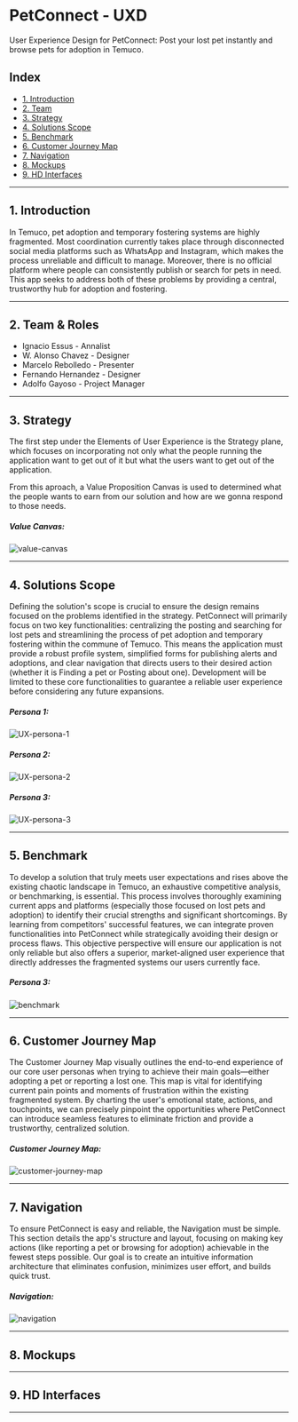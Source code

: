 # PetConnect - UXD

User Experience Design for PetConnect: Post your lost pet instantly and browse pets for adoption in Temuco.

## Index

- [1. Introduction](#1-introduction)
- [2. Team](#2-Team)
- [3. Strategy](#3-strategy)
- [4. Solutions Scope](#4-solutions-scope)
- [5. Benchmark](#5-Benchmark)
- [6. Customer Journey Map](#6-customer-journey-map)
- [7. Navigation](#7-Navigation)
- [8. Mockups](#8-mockups)
- [9. HD Interfaces](#9-wireframes)

---

## 1. Introduction
In Temuco, pet adoption and temporary fostering systems are highly fragmented. Most coordination currently takes place through disconnected social media platforms such as WhatsApp and Instagram, which makes the process unreliable and difficult to manage. Moreover, there is no official platform where people can consistently publish or search for pets in need. This app seeks to address both of these problems by providing a central, trustworthy hub for adoption and fostering.

---

## 2. Team & Roles
- Ignacio Essus - Annalist
- W. Alonso Chavez - Designer
- Marcelo Rebolledo - Presenter                                                    
- Fernando Hernandez - Designer
- Adolfo Gayoso - Project Manager

---

## 3. Strategy
The first step under the Elements of User Experience is the Strategy plane, which focuses on incorporating not only what the people running the application want to get out of it but what the users want to get out of the application.

From this aproach, a Value Proposition Canvas is used to determined what the people wants to earn from our solution and how are we gonna respond to those needs.

##### Value Canvas:
![value-canvas](assets/value-canvas/value-canvas-v1.png)

---

## 4. Solutions Scope

Defining the solution's scope is crucial to ensure the design remains focused on the problems identified in the strategy. PetConnect will primarily focus on two key functionalities: centralizing the posting and searching for lost pets and streamlining the process of pet adoption and temporary fostering within the commune of Temuco. This means the application must provide a robust profile system, simplified forms for publishing alerts and adoptions, and clear navigation that directs users to their desired action (whether it is Finding a pet or Posting about one). Development will be limited to these core functionalities to guarantee a reliable user experience before considering any future expansions.

##### Persona 1:
![UX-persona-1](assets/UX-Personas/persona-1-v1.png)
##### Persona 2:
![UX-persona-2](assets/UX-Personas/persona-2-v1.png)
##### Persona 3:
![UX-persona-3](assets/UX-Personas/persona-3-v1.png)

---

## 5. Benchmark

To develop a solution that truly meets user expectations and rises above the existing chaotic landscape in Temuco, an exhaustive competitive analysis, or benchmarking, is essential. This process involves thoroughly examining current apps and platforms (especially those focused on lost pets and adoption) to identify their crucial strengths and significant shortcomings. By learning from competitors' successful features, we can integrate proven functionalities into PetConnect while strategically avoiding their design or process flaws. This objective perspective will ensure our application is not only reliable but also offers a superior, market-aligned user experience that directly addresses the fragmented systems our users currently face.

##### Persona 3:
![benchmark](assets/benchmark/benchmark-v1.png)

---

## 6. Customer Journey Map

The Customer Journey Map visually outlines the end-to-end experience of our core user personas when trying to achieve their main goals—either adopting a pet or reporting a lost one. This map is vital for identifying current pain points and moments of frustration within the existing fragmented system. By charting the user's emotional state, actions, and touchpoints, we can precisely pinpoint the opportunities where PetConnect can introduce seamless features to eliminate friction and provide a trustworthy, centralized solution.

##### Customer Journey Map:
![customer-journey-map](assets/customer-journey-map/customer-journey-map-v1.png)

---

## 7. Navigation

To ensure PetConnect is easy and reliable, the Navigation must be simple. This section details the app's structure and layout, focusing on making key actions (like reporting a pet or browsing for adoption) achievable in the fewest steps possible. Our goal is to create an intuitive information architecture that eliminates confusion, minimizes user effort, and builds quick trust.

##### Navigation:
![navigation](assets/navigation/navigation-v1.png)

---

## 8. Mockups

---

## 9. HD Interfaces

---
